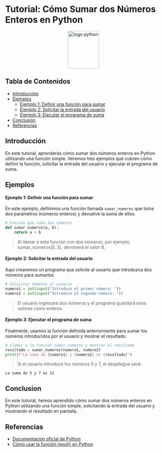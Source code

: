 # Tutorial: Cómo Sumar dos Números Enteros en Python

<!-- Puedes reemplazar la imagen y ajustar el tamaño según sea necesario -->
<center><img src="https://upload.wikimedia.org/wikipedia/commons/thumb/c/c3/Python-logo-notext.svg/1869px-Python-logo-notext.svg.png" alt="logo python" width="100" height="120"></center>

## Tabla de Contenidos
<!-- Actualiza los enlaces a las secciones que realmente utilices -->
* [Introducción](#introducción)
* [Ejemplos](#ejemplos)
    * [Ejemplo 1: Definir una función para sumar](#ejemplo-1-definir-una-función-para-sumar)
    * [Ejemplo 2: Solicitar la entrada del usuario](#ejemplo-2-solicitar-la-entrada-del-usuario)
    * [Ejemplo 3: Ejecutar el programa de suma](#ejemplo-3-ejecutar-el-programa-de-suma)
* [Conclusión](#conclusión)
* [Referencias](#referencias)

## Introducción
<!-- Aquí puedes escribir una introducción que describa el propósito del tutorial y lo que el usuario aprenderá -->
En este tutorial, aprenderás cómo sumar dos números enteros en Python utilizando una función simple. Veremos tres ejemplos que cubren cómo definir la función, solicitar la entrada del usuario y ejecutar el programa de suma.
## Ejemplos
<!-- Asegúrate de que cada ejemplo esté bien explicado y relacionado con el tema del tutorial -->
#### Ejemplo 1: Definir una función para sumar
En este ejemplo, definimos una función llamada `sumar_numeros` que toma dos parámetros (números enteros) y devuelve la suma de ellos.

```python
# Función que suma dos números
def sumar_numeros(a, b):
    return a + b
```
> Al llamar a esta función con dos números, por ejemplo, sumar_numeros(5, 3), devolverá el valor 8.


#### Ejemplo 2: Solicitar la entrada del usuario
Aquí crearemos un programa que solicite al usuario que introduzca dos números para sumarlos.

```python
# Solicitar números al usuario
numero1 = int(input("Introduce el primer número: "))
numero2 = int(input("Introduce el segundo número: "))

```
> El usuario ingresará dos números y el programa guardará esos valores como enteros.

#### Ejemplo 3: Ejecutar el programa de suma
Finalmente, usamos la función definida anteriormente para sumar los números introducidos por el usuario y mostrar el resultado.

```python
# Llamar a la función sumar_numeros y mostrar el resultado
resultado = sumar_numeros(numero1, numero2)
print(f"La suma de {numero1} y {numero2} es {resultado}")
```
> Si el usuario introduce los números 5 y 7, el despliegue será:

```
La suma de 5 y 7 es 12
```

## Conclusion

<!-- Proporciona un resumen claro y conciso de lo que el usuario debería haber aprendido en este tutorial -->
En este tutorial, hemos aprendido cómo sumar dos números enteros en Python utilizando una función simple, solicitando la entrada del usuario y mostrando el resultado en pantalla.

## Referencias
<!-- Enlista cualquier fuente que hayas utilizado o que el usuario pueda consultar para más información -->
* [Documentación oficial de Python](https://docs.python.org/3/)
* [Cómo usar la función input() en Python](https://docs.python.org/3/library/functions.html#input)
